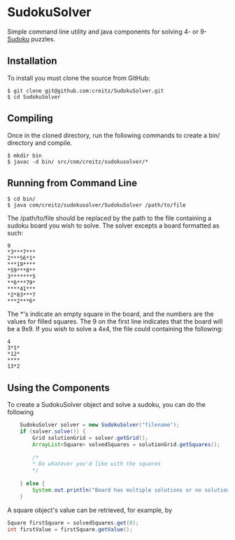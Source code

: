 SudokuSolver
=========================

Simple command line utility and java components for solving 4- or 9-[Sudoku][] puzzles.

## Installation

To install you must clone the source from GitHub:

    $ git clone git@github.com:creitz/SudokuSolver.git
    $ cd SudokuSolver


## Compiling

Once in the cloned directory, run the following commands to create a bin/ directory and compile.

	$ mkdir bin
	$ javac -d bin/ src/com/creitz/sudokusolver/*

## Running from Command Line

	$ cd bin/
	$ java com/creitz/sudokusolver/SudokuSolver /path/to/file
	
The /path/to/file should be replaced by the path to the file containing a sudoku board you wish to solve.
The solver excepts a board formatted as such:

```
9
*3***7***
2***56*1*
***19****
*59***8**
3*******5
**6***79*
****41***
*2*83***7
***2***6*
```

The *'s indicate an empty square in the board, and the numbers are the values for filled squares.
The 9 on the first line indicates that the board will be a 9x9.  If you wish to solve a 4x4, the 
file could containing the following:

```
4
3*1*
*12*
****
13*2
```

## Using the Components

To create a SudokuSolver object and solve a sudoku, you can do the following

```java
	SudokuSolver solver = new SudokuSolver("filename");
	if (solver.solve()) {
		Grid solutionGrid = solver.getGrid();
		ArrayList<Square> solvedSquares = solutionGrid.getSquares();
		
		/*
		* Do whatever you'd like with the squares
		*/
		
	} else {
		System.out.println("Board has multiple solutions or no solution.");
	}
```

A square object's value can be retrieved, for example, by 

```java
Square firstSquare = solvedSquares.get(0);
int firstValue = firstSquare.getValue();
```

[Sudoku]: http://en.wikipedia.org/wiki/Sudoku

